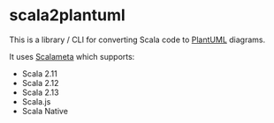 # scala2plantuml

This is a library / CLI for converting Scala code to [PlantUML] diagrams.

It uses [Scalameta] which supports:
- Scala 2.11 
- Scala 2.12
- Scala 2.13
- Scala.js
- Scala Native

[plantuml]: https://plantuml.com/
[scalameta]: https://scalameta.org/
